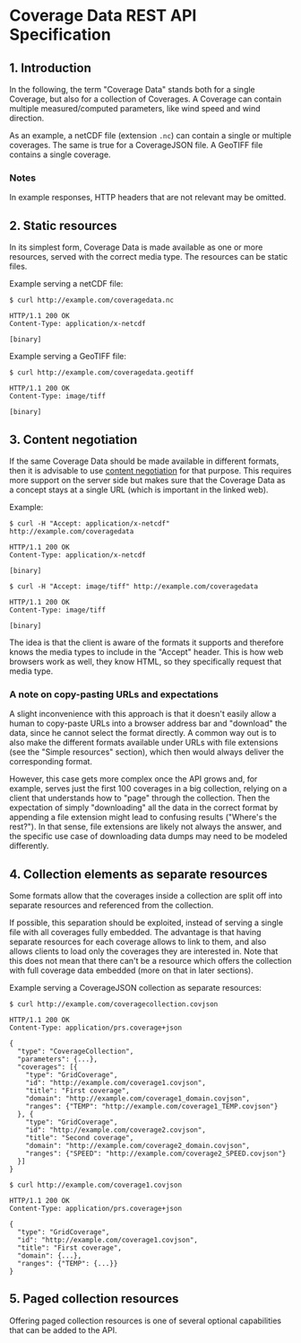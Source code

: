 # Coverage Data REST API Specification

## 1. Introduction

In the following, the term "Coverage Data" stands both for a single Coverage,
but also for a collection of Coverages.
A Coverage can contain multiple measured/computed parameters, like wind speed
and wind direction.

As an example, a netCDF file (extension `.nc`) can contain a single or multiple
coverages. The same is true for a CoverageJSON file.
A GeoTIFF file contains a single coverage.

### Notes

In example responses, HTTP headers that are not relevant may be omitted.

## 2. Static resources

In its simplest form, Coverage Data is made available as one or more resources,
served with the correct media type. The resources can be static files.

Example serving a netCDF file:
```
$ curl http://example.com/coveragedata.nc

HTTP/1.1 200 OK
Content-Type: application/x-netcdf

[binary]
```

Example serving a GeoTIFF file:
```
$ curl http://example.com/coveragedata.geotiff

HTTP/1.1 200 OK
Content-Type: image/tiff

[binary]
```

## 3. Content negotiation

If the same Coverage Data should be made available in different formats,
then it is advisable to use [content negotiation](https://en.wikipedia.org/wiki/Content_negotiation)
for that purpose.
This requires more support on the server side but makes sure that the
Coverage Data as a concept stays at a single URL (which is important
in the linked web).

Example:
```
$ curl -H "Accept: application/x-netcdf" http://example.com/coveragedata

HTTP/1.1 200 OK
Content-Type: application/x-netcdf

[binary]
```
```
$ curl -H "Accept: image/tiff" http://example.com/coveragedata

HTTP/1.1 200 OK
Content-Type: image/tiff

[binary]
```

The idea is that the client is aware of the formats it supports and therefore
knows the media types to include in the "Accept" header.
This is how web browsers work as well, they know HTML, so they
specifically request that media type.

### A note on copy-pasting URLs and expectations

A slight inconvenience with this approach is that it doesn't easily allow
a human to copy-paste URLs into a browser address bar and "download" the data,
since he cannot select the format directly.
A common way out is to also make the different formats available under URLs with file extensions
(see the "Simple resources" section), which then would always deliver the corresponding format.

However, this case gets more complex once the API grows and, for example,
serves just the first 100 coverages in a big collection, relying on a client that
understands how to "page" through the collection.
Then the expectation of simply "downloading" all the data in the correct format
by appending a file extension might lead to confusing results ("Where's the rest?").
In that sense, file extensions are likely not always the answer, and the specific
use case of downloading data dumps may need to be modeled differently.

## 4. Collection elements as separate resources

Some formats allow that the coverages inside a collection are split off into separate resources
and referenced from the collection.

If possible, this separation should be exploited, instead of serving a single file
with all coverages fully embedded. The advantage is that having separate resources for each
coverage allows to link to them, and also allows clients to load only the coverages they
are interested in. Note that this does not mean that there can't be a resource which
offers the collection with full coverage data embedded (more on that in later sections).

Example serving a CoverageJSON collection as separate resources:
```
$ curl http://example.com/coveragecollection.covjson

HTTP/1.1 200 OK
Content-Type: application/prs.coverage+json

{
  "type": "CoverageCollection",
  "parameters": {...},
  "coverages": [{
    "type": "GridCoverage",
  	"id": "http://example.com/coverage1.covjson",
    "title": "First coverage",
    "domain": "http://example.com/coverage1_domain.covjson",
    "ranges": {"TEMP": "http://example.com/coverage1_TEMP.covjson"} 
  }, {
    "type": "GridCoverage",
  	"id": "http://example.com/coverage2.covjson",
    "title": "Second coverage",
    "domain": "http://example.com/coverage2_domain.covjson",
    "ranges": {"SPEED": "http://example.com/coverage2_SPEED.covjson"}
  }]
}
```
```
$ curl http://example.com/coverage1.covjson

HTTP/1.1 200 OK
Content-Type: application/prs.coverage+json

{
  "type": "GridCoverage",
  "id": "http://example.com/coverage1.covjson",
  "title": "First coverage",
  "domain": {...},
  "ranges": {"TEMP": {...}} 
}
```

## 5. Paged collection resources

Offering paged collection resources is one of several optional capabilities that can be added to the API.


